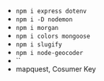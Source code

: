 - `npm i express dotenv`
- `npm i -D nodemon`
- `npm i morgan`
- `npm i colors mongoose`
- `npm i slugify`
- `npm i node-geocoder`
- ``
- mapquest, Cosumer Key

